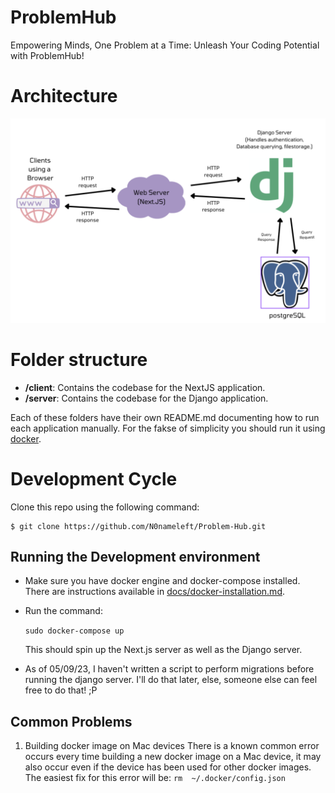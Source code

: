 # ProblemHub

Empowering Minds, One Problem at a Time: Unleash Your Coding Potential with ProblemHub!

# Architecture
![Architecture](static/images/architecture.png)

# Folder structure

- **/client**: Contains the codebase for the NextJS application.
- **/server**: Contains the codebase for the Django application.

Each of these folders have their own README.md documenting how to run each application manually. For the fakse of simplicity you should run it using [docker](#running-the-development-environment).


# Development Cycle
Clone this repo using the following command:
```
$ git clone https://github.com/N0nameleft/Problem-Hub.git
```

## Running the Development environment

- Make sure you have docker engine and docker-compose installed. There are instructions available in [docs/docker-installation.md](docs/docker-installation.md).
- Run the command:

    ```sudo docker-compose up```

    This should spin up the Next.js server as well as the Django server.

- As of 05/09/23, I haven't written a script to perform migrations before running the django server. I'll do that later, else, someone else can feel free to do that! ;P

## Common Problems

1. Building docker image on Mac devices
    There is a known common error occurs every time building a new docker image on a Mac device, it may also occur even if the device has been used for other docker images. 
    The easiest fix for this error will be:
    ```rm  ~/.docker/config.json```
